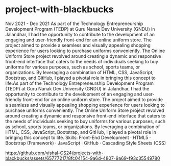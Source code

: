 # project-with-blackbucks
Nov 2021 - Dec 2021
As part of the Technology Entrepreneurship Development Program (TEDP) at Guru Nanak Dev University (GNDU) in Jalandhar, I had the opportunity to contribute to the development of an engaging and user-friendly front-end for an online uniform store. The project aimed to provide a seamless and visually appealing shopping experience for users looking to purchase uniforms conveniently.
The Online Uniform Store project revolved around creating a dynamic and responsive front-end interface that caters to the needs of individuals seeking to buy uniforms for various purposes, such as school, sports teams, or organizations. By leveraging a combination of HTML, CSS, JavaScript, Bootstrap, and GitHub, I played a pivotal role in bringing this concept to life.As part of the Technology Entrepreneurship Development Program (TEDP) at Guru Nanak Dev University (GNDU) in Jalandhar, I had the opportunity to contribute to the development of an engaging and user-friendly front-end for an online uniform store. The project aimed to provide a seamless and visually appealing shopping experience for users looking to purchase uniforms conveniently. The Online Uniform Store project revolved around creating a dynamic and responsive front-end interface that caters to the needs of individuals seeking to buy uniforms for various purposes, such as school, sports teams, or organizations. By leveraging a combination of HTML, CSS, JavaScript, Bootstrap, and GitHub, I played a pivotal role in bringing this concept to life.
Skills: Front-End Development · HTML5 · Bootstrap (Framework) · JavaScript · GitHub · Cascading Style Sheets (CSS)


https://github.com/vishal-CS24/projects-with-blackbucks/assets/65777217/8fc04154-9a6d-4807-9a69-f93c35549780

